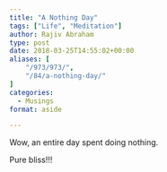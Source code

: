 ```yaml
---
title: "A Nothing Day"
tags: ["Life", "Meditation"]
author: Rajiv Abraham
type: post
date: 2018-03-25T14:55:02+00:00
aliases: [
    "/973/973/",
    "/84/a-nothing-day/"
]
categories:
  - Musings
format: aside

---
```

<p style="text-align: justify;">
  Wow, an entire day spent doing nothing.
</p>

<p style="text-align: justify;">
  Pure bliss!!!
</p>